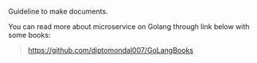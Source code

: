 Guideline to make documents.  

You can read more about microservice on Golang through link below with some books:  
> https://github.com/diptomondal007/GoLangBooks
